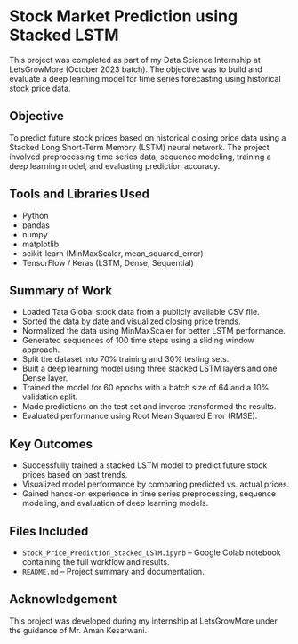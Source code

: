 # Stock Market Prediction using Stacked LSTM

This project was completed as part of my Data Science Internship at LetsGrowMore (October 2023 batch). The objective was to build and evaluate a deep learning model for time series forecasting using historical stock price data.

## Objective

To predict future stock prices based on historical closing price data using a Stacked Long Short-Term Memory (LSTM) neural network. The project involved preprocessing time series data, sequence modeling, training a deep learning model, and evaluating prediction accuracy.

## Tools and Libraries Used

- Python  
- pandas  
- numpy  
- matplotlib  
- scikit-learn (MinMaxScaler, mean_squared_error)  
- TensorFlow / Keras (LSTM, Dense, Sequential)

## Summary of Work

- Loaded Tata Global stock data from a publicly available CSV file.
- Sorted the data by date and visualized closing price trends.
- Normalized the data using MinMaxScaler for better LSTM performance.
- Generated sequences of 100 time steps using a sliding window approach.
- Split the dataset into 70% training and 30% testing sets.
- Built a deep learning model using three stacked LSTM layers and one Dense layer.
- Trained the model for 60 epochs with a batch size of 64 and a 10% validation split.
- Made predictions on the test set and inverse transformed the results.
- Evaluated performance using Root Mean Squared Error (RMSE).

## Key Outcomes

- Successfully trained a stacked LSTM model to predict future stock prices based on past trends.
- Visualized model performance by comparing predicted vs. actual prices.
- Gained hands-on experience in time series preprocessing, sequence modeling, and evaluation of deep learning models.

## Files Included

- `Stock_Price_Prediction_Stacked_LSTM.ipynb` – Google Colab notebook containing the full workflow and results.
- `README.md` – Project summary and documentation.

## Acknowledgement

This project was developed during my internship at LetsGrowMore under the guidance of Mr. Aman Kesarwani.
